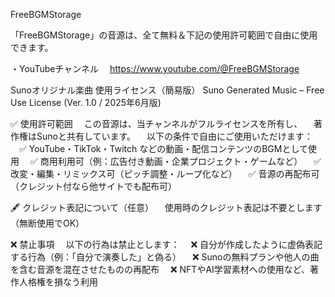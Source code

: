 FreeBGMStorage

「FreeBGMStorage」の音源は、全て無料＆下記の使用許可範囲で自由に使用できます。

・YouTubeチャンネル
　https://www.youtube.com/@FreeBGMStorage

Sunoオリジナル楽曲 使用ライセンス（簡易版）
Suno Generated Music – Free Use License (Ver. 1.0 / 2025年6月版)

✅ 使用許可範囲
　この音源は、当チャンネルがフルライセンスを所有し、
　著作権はSunoと共有しています。
　以下の条件で自由にご使用いただけます：
　✅ YouTube・TikTok・Twitch などの動画・配信コンテンツのBGMとして使用
　✅ 商用利用可（例：広告付き動画・企業プロジェクト・ゲームなど）
　✅ 改変・編集・リミックス可（ピッチ調整・ループ化など）
　✅ 音源の再配布可（クレジット付なら他サイトでも配布可）

🖋 クレジット表記について（任意）
　使用時のクレジット表記は不要とします（無断使用でOK）

❌ 禁止事項
　以下の行為は禁止とします：
　❌ 自分が作成したように虚偽表記する行為（例：「自分で演奏した」と偽る）
　❌ Sunoの無料プランや他人の曲を含む音源を混在させたものの再配布
　❌ NFTやAI学習素材への使用など、著作人格権を損なう利用
